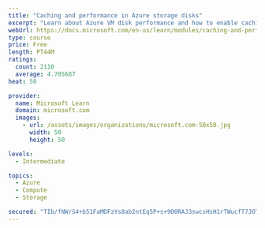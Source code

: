 ```yaml
---
title: "Caching and performance in Azure storage disks"
excerpt: "Learn about Azure VM disk performance and how to enable caching to help optimize read and write access to storage."
webUrl: https://docs.microsoft.com/en-us/learn/modules/caching-and-performance-azure-storage-and-disks/
type: course
price: Free
length: PT44M
ratings:
  count: 2110
  average: 4.705687
heat: 50

provider:
  name: Microsoft Learn
  domain: microsoft.com
  images:
    - url: /assets/images/organizations/microsoft.com-50x50.jpg
      width: 50
      height: 50

levels:
  - Intermediate

topics:
  - Azure
  - Compute
  - Storage

secured: "TIb/fNW/S4+b51FaMDFzYs8ab2ntEq5P+s+9O0RAJ3swcsHsH1rTWucfT7JOT2/sG6TKNiiCEywg4GnU1+MzZbk16GNdjbgUfINv6ptT4D4PGlnuDjJ0SHpqahgVm/7TH9x46UxMtbtLFgr6TXDGhAI42E7LQRSakHiH5dQhoP6pH+Fr4V6ryYrH7joWySTgm7SmMMht7OH03ZhSMoYnn9243Dg92VTvMcY6zzQFWjt0q5rrU5XePvl44iGtr8dv39DcaE86JwAKIyKTZ3KfyLm3E8zit9+1K2tuh2T39IPPwynV77MWA1IMRCTBaswl02pm8ZtAgeorEF8yPX2+6Efx1yWXkreOuypi67NxLCj2I4DeVwu04wDoQjaProGdzKeEzIn7TstJhnqhUWa8pHgk5effsYzMBjISC2PiDg0=;+2ih+ElFJL0u9rOfgb+rlA=="
---
```


